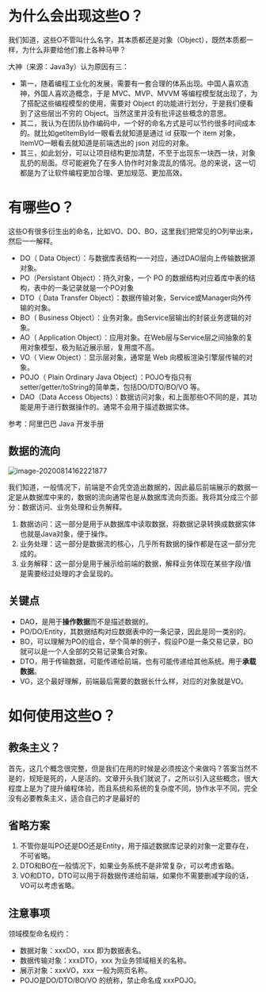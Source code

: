 # 为什么会出现这些O？
我们知道，这些O不管叫什么名字，其本质都还是对象（Object），既然本质都一样，为什么非要给他们套上各种马甲？

大神（来源：Java3y）认为原因有三：
- 第一，随着编程工业化的发展，需要有一套合理的体系出现。中国人喜欢造神，外国人喜欢造概念，于是 MVC、MVP、MVVM 等编程模型就出现了，为了搭配这些编程模型的使用，需要对 Object 的功能进行划分，于是我们便看到了这些层出不穷的 Object。当然这里并没有批评这些概念的意思。
- 其二，我认为在团队协作编码中，一个好的命名方式是可以节约很多时间成本的。就比如getItemById一眼看去就知道是通过 id 获取一个 item 对象，ItemVO一眼看去就知道是前端透出的 json 对应的对象。
- 其三，如此划分，可以让项目结构更加清楚，不至于出现东一块西一块，对象乱扔的局面。尽可能避免了在多人协作时对象混乱的情况。总的来说，这一切都是为了让软件编程更加合理、更加规范、更加高效。

# 有哪些O？
这些O有很多衍生出的命名，比如VO、DO、BO，这里我们把常见的O列举出来，然后一一解释。

- DO（ Data Object）：与数据库表结构一一对应，通过DAO层向上传输数据源对象。
- PO（Persistant Object）：持久对象，一个 PO 的数据结构对应着库中表的结构，表中的一条记录就是一个PO对象
- DTO（ Data Transfer Object）：数据传输对象，Service或Manager向外传输的对象。
- BO（ Business Object）：业务对象。由Service层输出的封装业务逻辑的对象。
- AO（ Application Object）：应用对象。在Web层与Service层之间抽象的复用对象模型，极为贴近展示层，复用度不高。
- VO（ View Object）：显示层对象，通常是 Web 向模板渲染引擎层传输的对象。
- POJO（ Plain Ordinary Java Object）：POJO专指只有setter/getter/toString的简单类，包括DO/DTO/BO/VO 等。
- DAO（Data Access Objects）：数据访问对象，和上面那些O不同的是，其功能是用于进行数据操作的。通常不会用于描述数据实体。

参考：阿里巴巴 Java 开发手册

## 数据的流向
![image-20200814162221877](https://gitee.com/JeanLv/study_image/raw/master///image-20200814162221877.png)

我们知道，一般情况下，前端是不会凭空造出数据的，因此最后前端展示的数据一定是从数据库中来的，数据的流向通常也是从数据库流向页面。我将其分成三个部分：数据访问、业务处理和业务解释。

1. 数据访问：这一部分是用于从数据库中读取数据，将数据记录转换成数据实体也就是Java对象，便于操作。
2. 业务处理：这一部分是数据流的核心，几乎所有数据的操作都是在这一部分完成的。
3. 业务解释：这一部分是用于展示给前端的数据，解释业务体现在某些字段/值是需要经过处理的才会呈现的。

## 关键点
- DAO，是用于**操作数据**而不是描述数据的。
- PO/DO/Entity，其数据结构对应数据表中的一条记录，因此是同一类别的。
- BO，可以理解为PO的组合，举个简单的例子，假设PO是一条交易记录，BO就可以是一个人全部的交易记录集合对象。
- DTO，用于传输数据，可能传递给前端，也有可能传递给其他系统。用于**承载数据**。
- VO，这个最好理解，前端最后需要的数据长什么样，对应的对象就是VO。

# 如何使用这些O？
## 教条主义？
首先，这几个概念很完整，但是我们在用的时候是必须按这个来做吗？答案当然不是的，规矩是死的，人是活的。文章开头我们就说了，之所以引入这些概念，很大程度上是为了提升编程体验，而且系统和系统的复杂度不同，协作水平不同，完全没有必要教条主义，适合自己的才是最好的

## 省略方案
1. 不管你是叫PO还是DO还是Entity，用于描述数据库记录的对象一定要存在，不可省略。
2. DTO和BO在一般情况下，如果业务系统不是非常复杂，可以考虑省略。
3. VO和DTO，DTO可以用于将数据传递给前端，如果你不需要删减字段的话，VO可以考虑省略。

## 注意事项
领域模型命名规约：

- 数据对象：xxxDO，xxx 即为数据表名。
- 数据传输对象：xxxDTO，xxx 为业务领域相关的名称。
- 展示对象：xxxVO，xxx 一般为网页名称。
- POJO是DO/DTO/BO/VO 的统称，禁止命名成 xxxPOJO。